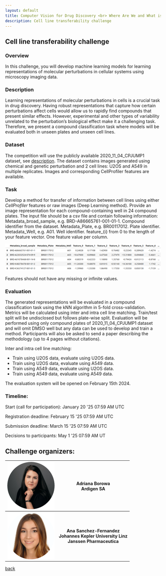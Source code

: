 ```yaml
---
layout: default
title: Computer Vision for Drug Discovery <br> Where Are We and What is Beyond?
description: Cell line transferability challenge 
---
```


## Cell line transferability challenge 

### Overview

In this challenge, you will develop machine learning models for learning representations of molecular perturbations in cellular systems using microscopy imaging data.

### Description

Learning representations of molecular perturbations in cells is a crucial task in drug discovery. Having robust representations that capture how certain perturbations affect cells would allow us to rapidly find compounds that present similar effects. However, experimental and other types of variability unrelated to the perturbation’s biological effect make it a challenging task. Therefore, we present a compound classification task where models will be evaluated both in unseen plates and unseen cell lines. 

### Dataset

The competition will use the publicly available 2020_11_04_CPJUMP1 dataset, see [description](https://github.com/jump-cellpainting/2024_Chandrasekaran_NatureMethods). The dataset contains images generated using chemical and genetic perturbation and 2 cell lines: U2OS and A549 in multiple replicates. Images and corresponding CellProfiler features are available. 

### Task

Develop a method for transfer of information between cell lines using either *CellProfiler* features or raw images (Deep Learning method). Provide an image representation for each compound-containing well in 24 compound plates. The input file should be a csv file and contain following information:
Metadata_broad_sample, e.g. BRD-A86665761-001-01-1. Compound identifier from the dataset.
Metadata_Plate, e.g. BR00117012. Plate identifier.
Metadata_Well, e.g. A01. Well identifier.
feature_{i} from 0 to the length of your feature vector. One feature value per column.

![challenge_img1](./challenge_img1.png)

Features should not have any missing or infinite values. 

### Evaluation

The generated representations will be evaluated in a compound classification task using the kNN algorithm in 5-fold cross-validation. Metrics will be calculated using inter and intra cell line matching. Train/test split will be undisclosed but follows plate-wise split. Evaluation will be performed using only compound plates of 2020_11_04_CPJUMP1 dataset and will omit DMSO well but any data can be used to develop and train a method. Participants will also be asked to send a paper describing the methodology (up to 4 pages without citations).

Inter and intra cell line matching:
- Train using U2OS data, evaluate using U2OS data.
- Train using U2OS data, evaluate using A549 data.
- Train using A549 data, evaluate using U2OS data.
- Train using A549 data, evaluate using A549 data.

The evaluation system will be opened on February 15th 2024.



### Timeline:

Start (call for participation): January 20 '25 07:59 AM UTC

Registration deadline: February 15 '25 07:59 AM UTC

Submission deadline: March 15 '25 07:59 AM UTC

Decisions to participants: May 1 '25 07:59 AM UT

## Challenge organizers:

| ![Adriana Borowa](./Ada.png) | **Adriana Borowa** <br> **Ardigen SA** | 
|:-----------------:|:-----------------:|
| ![Ana Sanchez-Fernandez](./Ana.png) | **Ana Sanchez-Fernandez <br> Johannes Kepler University Linz <br> Janssen Pharmaceutica** | 

[back](./)